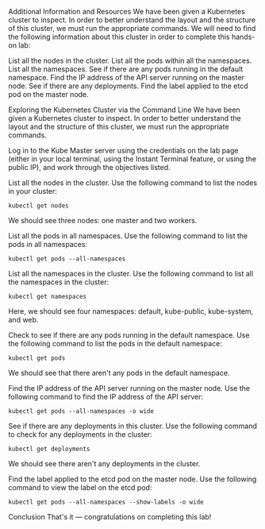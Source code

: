 
Additional Information and Resources
We have been given a Kubernetes cluster to inspect. In order to better understand the layout and the structure of this cluster, we must run the appropriate commands. We will need to find the following information about this cluster in order to complete this hands-on lab:

List all the nodes in the cluster.
List all the pods within all the namespaces.
List all the namespaces.
See if there are any pods running in the default namespace.
Find the IP address of the API server running on the master node.
See if there are any deployments.
Find the label applied to the etcd pod on the master node.


Exploring the Kubernetes Cluster via the Command Line
We have been given a Kubernetes cluster to inspect. In order to better understand the layout and the structure of this cluster, we must run the appropriate commands.

Log in to the Kube Master server using the credentials on the lab page (either in your local terminal, using the Instant Terminal feature, or using the public IP), and work through the objectives listed.

List all the nodes in the cluster.
Use the following command to list the nodes in your cluster:

    kubectl get nodes
We should see three nodes: one master and two workers.

List all the pods in all namespaces.
Use the following command to list the pods in all namespaces:

    kubectl get pods --all-namespaces
List all the namespaces in the cluster.
Use the following command to list all the namespaces in the cluster:

    kubectl get namespaces
Here, we should see four namespaces: default, kube-public, kube-system, and web.

Check to see if there are any pods running in the default namespace.
Use the following command to list the pods in the default namespace:

    kubectl get pods
We should see that there aren't any pods in the default namespace.

Find the IP address of the API server running on the master node.
Use the following command to find the IP address of the API server:

    kubectl get pods --all-namespaces -o wide
See if there are any deployments in this cluster.
Use the following command to check for any deployments in the cluster:

    kubectl get deployments
We should see there aren't any deployments in the cluster.

Find the label applied to the etcd pod on the master node.
Use the following command to view the label on the etcd pod:

    kubectl get pods --all-namespaces --show-labels -o wide
Conclusion
That's it — congratulations on completing this lab!